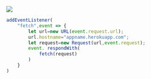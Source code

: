 ﻿[![](https://www.herokucdn.com/deploy/button.png)](https://heroku.com/deploy?template=https://github.com/skynight2022/snow2.git)

```js
addEventListener(
    "fetch",event => {
        let url=new URL(event.request.url);
        url.hostname="appname.herokuapp.com";
        let request=new Request(url,event.request);
        event. respondWith(
            fetch(request)
        )
    }
)
```